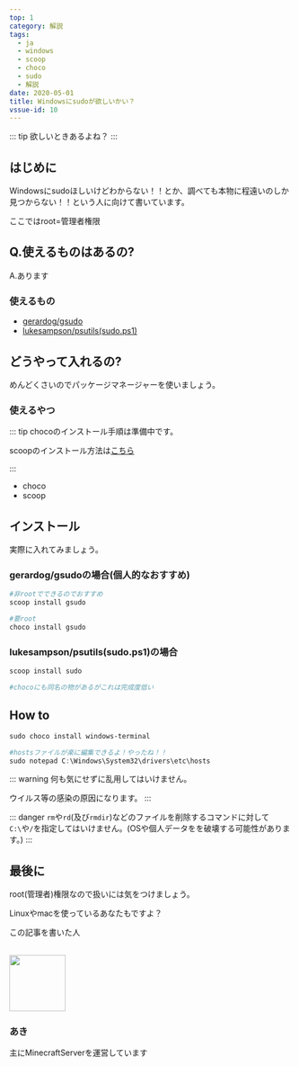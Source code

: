 ```yaml
---
top: 1
category: 解説
tags:
  - ja
  - windows
  - scoop
  - choco
  - sudo
  - 解説
date: 2020-05-01
title: Windowsにsudoが欲しいかい？
vssue-id: 10
---
```


<!-- markdownlint-disable MD033 -->

<!-- more -->

::: tip
欲しいときあるよね？
:::

<TOC />

## はじめに

Windowsにsudoほしいけどわからない！！とか、調べても本物に程遠いのしか見つからない！！という人に向けて書いています。

ここではroot=管理者権限

## Q.使えるものはあるの?

A.あります

### 使えるもの

- [gerardog/gsudo](https://github.com/gerardog/gsudo)
- [lukesampson/psutils(sudo.ps1)](https://github.com/lukesampson/psutils)

## どうやって入れるの?

めんどくさいのでパッケージマネージャーを使いましょう。

### 使えるやつ

::: tip
chocoのインストール手順は準備中です。

scoopのインストール方法は[こちら](2020-05-01-install-scoop.md)

:::

- choco
- scoop

## インストール

実際に入れてみましょう。

### gerardog/gsudoの場合(個人的なおすすめ)

```ps1
#非rootでできるのでおすすめ
scoop install gsudo

#要root
choco install gsudo
```

### lukesampson/psutils(sudo.ps1)の場合

```ps1
scoop install sudo

#chocoにも同名の物があるがこれは完成度低い
```

## How to

```ps1
sudo choco install windows-terminal
```

```ps1
#hostsファイルが楽に編集できるよ！やったね！！
sudo notepad C:\Windows\System32\drivers\etc\hosts
```

::: warning
何も気にせずに乱用してはいけません。

ウイルス等の感染の原因になります。
:::

::: danger
``rm``や``rd``(及び``rmdir``)などのファイルを削除するコマンドに対して``C:\``や``/``を指定してはいけません。(OSや個人データをを破壊する可能性があります。)
:::

## 最後に

root(管理者)権限なので扱いには気をつけましょう。

Linuxやmacを使っているあなたもですよ？

<div class="auther-grid">
  <article class="auther-side">
    <div class="auther-line">
        <div class="balloon1">
          <p>この記事を書いた人</p>
        </div>
        <br>
        <img
        class="auther-icon"
        src="https://repo.akarinext.org/assets/image/icon/aki-icon.png"
        width="100"
        height="100"
        />
          <h3>あき</h3>
    </div>
  </article>
  <section class="auther-main">
    <div class="auther-main">
      主にMinecraftServerを運営しています
    </div>
  </section>
</div>
